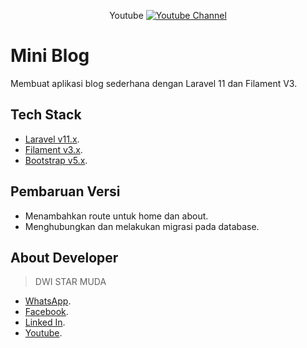 <div align="center">
    <p>Youtube
        <a href="https://www.youtube.com/@dwistarmuda">
            <img src="https://img.shields.io/youtube/channel/views/UCRedcJdUuUsEMNVRANISM3g?style=plastic&logo=youtube&logoColor=red
            " target="_blank" alt="Youtube Channel"/>
        </a>
    </p>
</div>

# Mini Blog

Membuat aplikasi blog sederhana dengan Laravel 11 dan Filament V3.

## Tech Stack

-   [Laravel v11.x][laravel].
-   [Filament v3.x][filament].
-   [Bootstrap v5.x][bootstrap].

## Pembaruan Versi

-   Menambahkan route untuk home dan about.
-   Menghubungkan dan melakukan migrasi pada database.

## About Developer

> DWI STAR MUDA

-   [WhatsApp][whatsapp].
-   [Facebook][facebook].
-   [Linked In][linkedin].
-   [Youtube][youtube].

[laravel]: https://laravel.com/
[filament]: https://filamentphp.com/
[bootstrap]: https://getbootstrap.com/
[whatsapp]: https://api.whatsapp.com/send/?phone=6281264643110&text=Halo+Dwi+Star,+saya+baru+saja+mengunjungi+Repository+GitHub+Anda.&type=phone_number&app_absent=0
[facebook]: https://facebook.com/dwistar007
[linkedin]: https://www.linkedin.com/in/dwi-star-muda-6b3b05259
[youtube]: https://www.youtube.com/@dwistarmuda

